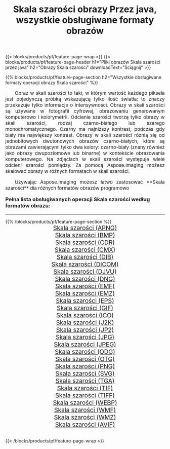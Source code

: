 ﻿---
title: Skala szarości obrazy Przez java, wszystkie obsługiwane formaty obrazów 
weight: 3920
url: /pl/java/grayscale/ 
lang: pl
langdirlevel: 2
locales: zh-hans,ja,it,ru,de,es,fr,nl,id,lt,pl,pt,vi,tr,ko,zh-hant,ar,hi,th,sv,cs,uk,he
description: Używając Aspose.Imaging możesz łatwo Skala szarości obrazy Via java
---

{{< blocks/products/pf/feature-page-wrap >}}
{{< blocks/products/pf/feature-page-header h1="Pliki obrazów Skala szarości przez java" h2="Obrazy Skala szarości" downloadText="Ściągnij" >}}


{{% blocks/products/pf/feature-page-section  h2="Wszystkie obsługiwane formaty operacji obrazy Skala szarości" %}}
<p align="justify" style="text-indent:2em;font-size:15px;">
Obraz w skali szarości to taki, w którym wartość każdego piksela jest pojedynczą próbką wskazującą tylko ilość światła; to znaczy przekazuje tylko informacje o intensywności. Obrazy w skali szarości są używane w fotografii cyfrowej, obrazowaniu generowanym komputerowo i kolorymetrii. Odcienie szarości tworzą tylko obrazy w skali szarości, rodzaj czarno-białego lub szarego monochromatycznego. Czarny ma najniższy kontrast, podczas gdy biały ma największy kontrast. Obrazy w skali szarości różnią się od jednobitowych dwutonowych obrazów czarno-białych, które są obrazami zawierającymi tylko dwa kolory: czarno-biały (znany również jako obrazy dwupoziomowe lub binarne) w kontekście obrazowania komputerowego. Na zdjęciach w skali szarości występuje wiele odcieni szarości pomiędzy. Za pomocą Aspose.Imaging możesz skalować obrazy w różnych formatach w skali szarości.
</p>
<p align="justify" style="text-indent:2em;font-size:15px;">
Używając Aspose.Imaging możesz łatwo zastosować **Skala szarości** dla różnych formatów obrazów programowo
</p>
<h3 style="margin-top:16px;">
Pełna lista obsługiwanych operacji Skala szarości według formatów obrazu:
</h3>
<hr/>
{{% /blocks/products/pf/feature-page-section %}}
<div class="container-fluid productfamilypage bg-gray">
    <div class="convertypes bg-gray agp-content section">
        <div class="container">
		<div class="row other-converters" style="gap: 10px;font-size: 19px;text-align:center;">
		    <div class='col-md-3 other-converter remove-lp remove-rp'><a href="/imaging/pl/java/grayscale/apng/" style="padding:15px;">Skala szarości (APNG)</a></div><div class='col-md-3 other-converter remove-lp remove-rp'><a href="/imaging/pl/java/grayscale/bmp/" style="padding:15px;">Skala szarości (BMP)</a></div><div class='col-md-3 other-converter remove-lp remove-rp'><a href="/imaging/pl/java/grayscale/cdr/" style="padding:15px;">Skala szarości (CDR)</a></div><div class='col-md-3 other-converter remove-lp remove-rp'><a href="/imaging/pl/java/grayscale/cmx/" style="padding:15px;">Skala szarości (CMX)</a></div><div class='col-md-3 other-converter remove-lp remove-rp'><a href="/imaging/pl/java/grayscale/dib/" style="padding:15px;">Skala szarości (DIB)</a></div><div class='col-md-3 other-converter remove-lp remove-rp'><a href="/imaging/pl/java/grayscale/dicom/" style="padding:15px;">Skala szarości (DICOM)</a></div><div class='col-md-3 other-converter remove-lp remove-rp'><a href="/imaging/pl/java/grayscale/djvu/" style="padding:15px;">Skala szarości (DJVU)</a></div><div class='col-md-3 other-converter remove-lp remove-rp'><a href="/imaging/pl/java/grayscale/dng/" style="padding:15px;">Skala szarości (DNG)</a></div><div class='col-md-3 other-converter remove-lp remove-rp'><a href="/imaging/pl/java/grayscale/emf/" style="padding:15px;">Skala szarości (EMF)</a></div><div class='col-md-3 other-converter remove-lp remove-rp'><a href="/imaging/pl/java/grayscale/emz/" style="padding:15px;">Skala szarości (EMZ)</a></div><div class='col-md-3 other-converter remove-lp remove-rp'><a href="/imaging/pl/java/grayscale/eps/" style="padding:15px;">Skala szarości (EPS)</a></div><div class='col-md-3 other-converter remove-lp remove-rp'><a href="/imaging/pl/java/grayscale/gif/" style="padding:15px;">Skala szarości (GIF)</a></div><div class='col-md-3 other-converter remove-lp remove-rp'><a href="/imaging/pl/java/grayscale/ico/" style="padding:15px;">Skala szarości (ICO)</a></div><div class='col-md-3 other-converter remove-lp remove-rp'><a href="/imaging/pl/java/grayscale/j2k/" style="padding:15px;">Skala szarości (J2K)</a></div><div class='col-md-3 other-converter remove-lp remove-rp'><a href="/imaging/pl/java/grayscale/jp2/" style="padding:15px;">Skala szarości (JP2)</a></div><div class='col-md-3 other-converter remove-lp remove-rp'><a href="/imaging/pl/java/grayscale/jpg/" style="padding:15px;">Skala szarości (JPG)</a></div><div class='col-md-3 other-converter remove-lp remove-rp'><a href="/imaging/pl/java/grayscale/jpeg/" style="padding:15px;">Skala szarości (JPEG)</a></div><div class='col-md-3 other-converter remove-lp remove-rp'><a href="/imaging/pl/java/grayscale/odg/" style="padding:15px;">Skala szarości (ODG)</a></div><div class='col-md-3 other-converter remove-lp remove-rp'><a href="/imaging/pl/java/grayscale/otg/" style="padding:15px;">Skala szarości (OTG)</a></div><div class='col-md-3 other-converter remove-lp remove-rp'><a href="/imaging/pl/java/grayscale/png/" style="padding:15px;">Skala szarości (PNG)</a></div><div class='col-md-3 other-converter remove-lp remove-rp'><a href="/imaging/pl/java/grayscale/svg/" style="padding:15px;">Skala szarości (SVG)</a></div><div class='col-md-3 other-converter remove-lp remove-rp'><a href="/imaging/pl/java/grayscale/tga/" style="padding:15px;">Skala szarości (TGA)</a></div><div class='col-md-3 other-converter remove-lp remove-rp'><a href="/imaging/pl/java/grayscale/tif/" style="padding:15px;">Skala szarości (TIF)</a></div><div class='col-md-3 other-converter remove-lp remove-rp'><a href="/imaging/pl/java/grayscale/tiff/" style="padding:15px;">Skala szarości (TIFF)</a></div><div class='col-md-3 other-converter remove-lp remove-rp'><a href="/imaging/pl/java/grayscale/webp/" style="padding:15px;">Skala szarości (WEBP)</a></div><div class='col-md-3 other-converter remove-lp remove-rp'><a href="/imaging/pl/java/grayscale/wmf/" style="padding:15px;">Skala szarości (WMF)</a></div><div class='col-md-3 other-converter remove-lp remove-rp'><a href="/imaging/pl/java/grayscale/wmz/" style="padding:15px;">Skala szarości (WMZ)</a></div><div class='col-md-3 other-converter remove-lp remove-rp'><a href="/imaging/pl/java/grayscale/avif/" style="padding:15px;">Skala szarości (AVIF)</a></div>
                </div>
        </div>
    </div>
</div>
<br/>

{{< /blocks/products/pf/feature-page-wrap >}}
